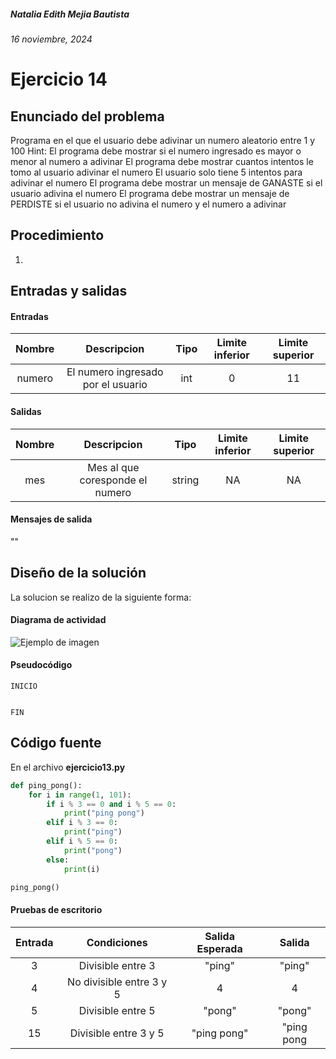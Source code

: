 ##### Natalia Edith Mejia Bautista 
###### 16 noviembre, 2024

# Ejercicio 14

## Enunciado del problema
Programa en el que el usuario debe adivinar un numero aleatorio entre 1 y 100
Hint: El programa debe mostrar si el numero ingresado es mayor o menor al numero a adivinar
El programa debe mostrar cuantos intentos le tomo al usuario adivinar el numero
El usuario solo tiene 5 intentos para adivinar el numero
El programa debe mostrar un mensaje de GANASTE si el usuario adivina el numero
El programa debe mostrar un mensaje de PERDISTE si el usuario no adivina el numero y el numero a adivinar


## Procedimiento 
1. 

## Entradas y salidas
#### Entradas
| Nombre  | Descripcion  | Tipo | Limite inferior | Limite superior |
|:-------------:|:---------------:| :-------------:|:---------:|:---------:|
| numero | El numero ingresado por el usuario | int | 0 | 11 |

#### Salidas
| Nombre  | Descripcion  | Tipo | Limite inferior | Limite superior |
|:-------------:|:---------------:| :-------------:|:---------:|:---------:|
| mes | Mes al que coresponde el numero | string | NA | NA |

#### Mensajes de salida
""

## Diseño de la solución 
La solucion se realizo de la siguiente forma:

#### Diagrama de actividad
![Ejemplo de imagen](https://ejemplo.com/imagen.png)


#### Pseudocódigo
```plaintext
INICIO


FIN
```

## Código fuente
En el archivo **ejercicio13.py**
```python
def ping_pong():
    for i in range(1, 101):
        if i % 3 == 0 and i % 5 == 0:
            print("ping pong")
        elif i % 3 == 0:
            print("ping")
        elif i % 5 == 0:
            print("pong")
        else:
            print(i)

ping_pong()
```

#### Pruebas de escritorio
| Entrada | Condiciones | Salida Esperada | Salida |
|:-------------:|:---------------:| :-------------:|:---------:|
| 3 | Divisible entre 3 | "ping" | "ping" |
|4 | No divisible entre 3 y 5 | 4 | 4 |
| 5 | Divisible entre 5 | "pong" | "pong" |
| 15 | Divisible entre 3 y 5 | "ping pong" | "ping pong
